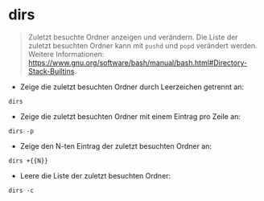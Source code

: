 # dirs

> Zuletzt besuchte Ordner anzeigen und verändern.
> Die Liste der zuletzt besuchten Ordner kann mit `pushd` und `popd` verändert werden.
> Weitere Informationen: <https://www.gnu.org/software/bash/manual/bash.html#Directory-Stack-Builtins>.

- Zeige die zuletzt besuchten Ordner durch Leerzeichen getrennt an:

`dirs`

- Zeige die zuletzt besuchten Ordner mit einem Eintrag pro Zeile an:

`dirs -p`

- Zeige den N-ten Eintrag der zuletzt besuchten Ordner an:

`dirs +{{N}}`

- Leere die Liste der zuletzt besuchten Ordner:

`dirs -c`
